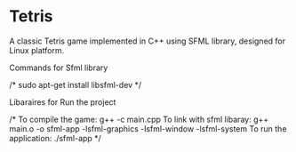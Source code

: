 # Tetris
A classic Tetris game implemented in C++ using SFML library, designed for Linux platform.

Commands for Sfml library

/*
  sudo apt-get install libsfml-dev
*/

Libaraires for Run the project

/* 
  To compile the game: g++ -c main.cpp
  To link with sfml libaray:  g++ main.o -o sfml-app -lsfml-graphics -lsfml-window -lsfml-system
  To run the application:  ./sfml-app
*/
